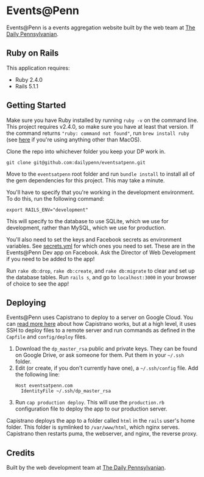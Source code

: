Events@Penn
================

Events@Penn is a events aggregation website built by the web team at [The Daily Pennsylvanian](https://thedp.com).

Ruby on Rails
-------------

This application requires:

- Ruby 2.4.0
- Rails 5.1.1

Getting Started
---------------

Make sure you have Ruby installed by running `ruby -v` on the command line. This project requires v2.4.0, so make sure you have at least that version. If the command returns `"ruby: command not found"`, run `brew install ruby` (see [here](https://github.com/dailypenn/onboarding) if you're using anything other than MacOS).

Clone the repo into whichever folder you keep your DP work in.
```shell
git clone git@github.com:dailypenn/eventsatpenn.git
```

Move to the `eventsatpenn` root folder and run `bundle install` to install all of the gem dependencies for this project. This may take a minute.

You'll have to specify that you're working in the development environment.
To do this, run the following command:
```shell
export RAILS_ENV="development"
```
This will specify to the database to use SQLite, which we use for development, rather than MySQL, which we use for production.

You'll also need to set the keys and Facebook secrets as environment variables. See [secrets.yml](config/secrets.yml) for which ones you need to set. These are in the Events@Penn Dev app on Facebook. Ask the Director of Web Development if you need to be added to the app!

Run `rake db:drop`, `rake db:create`, and `rake db:migrate` to clear and set up the database tables. Run `rails s`, and go to `localhost:3000` in your browser of choice to see the app!

Deploying
---------

Events@Penn uses Capistrano to deploy to a server on Google Cloud. You can
[read more here](https://tosbourn.com/how-does-capistrano-work/) about how
Capistrano works, but at a high level, it uses SSH to deploy files to a remote
server and run commands as defined in the `Capfile` and `config/deploy` files.

1. Download the `dp_master_rsa` public and private keys. They can be found on
   Google Drive, or ask someone for them. Put them in your `~/.ssh` folder.
2. Edit (or create, if you don't currently have one), a `~/.ssh/config` file. Add
   the following line:
   ```
   Host eventsatpenn.com
     IdentityFile ~/.ssh/dp_master_rsa
    ```
3. Run `cap production deploy`. This will use the `production.rb` configuration
   file to deploy the app to our production server.

Capistrano deploys the app to a folder called `html` in the `rails` user's home
folder. This folder is symlinked to `/var/www/html`, which nginx serves. Capistrano
then restarts puma, the webserver, and nginx, the reverse proxy.


Credits
-------

Built by the web development team at [The Daily Pennsylvanian](https://thedp.com).
